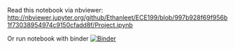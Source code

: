 Read this notebook via nbviewer: http://nbviewer.jupyter.org/github/Ethanleet/ECE199/blob/997b928f69f956b1f73038954974c9150cfadd8f/Project.ipynb

Or run notebook with binder [![Binder](http://mybinder.org/badge.svg)](http://mybinder.org/repo/Ethanleet/ECE199)
